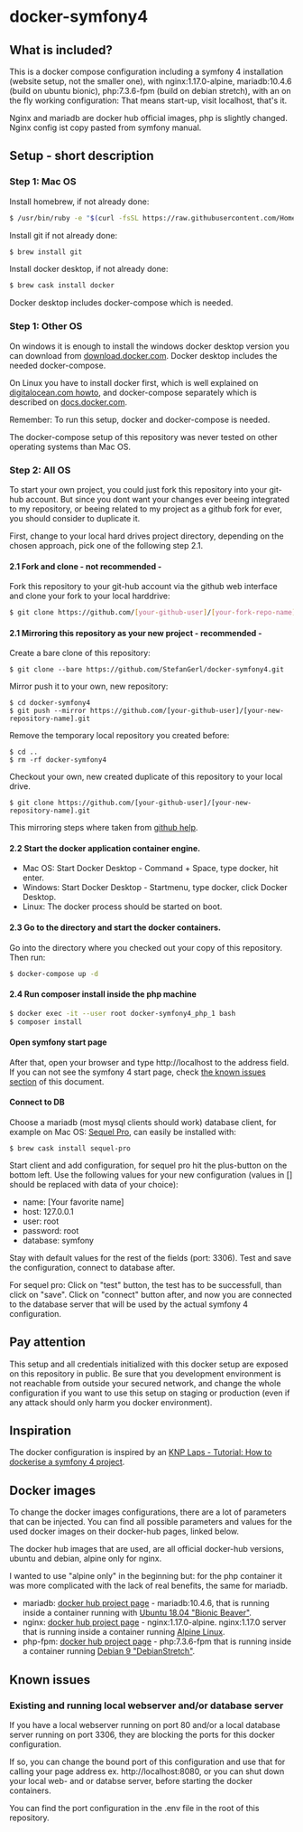 # docker-symfony4
## What is included?
This is a docker compose configuration including a symfony 4 installation (website setup, not the smaller one), with nginx:1.17.0-alpine, mariadb:10.4.6 (build on ubuntu bionic), php:7.3.6-fpm (build on debian stretch), with an on the fly working configuration: That means start-up, visit localhost, that's it.

Nginx and mariadb are docker hub official images, php is slightly changed. Nginx config ist copy pasted from symfony manual.
## Setup - short description
### Step 1: Mac OS
Install homebrew, if not already done:
```bash
$ /usr/bin/ruby -e "$(curl -fsSL https://raw.githubusercontent.com/Homebrew/install/master/install)"
```
Install git if not already done:
```bash
$ brew install git
```
Install docker desktop, if not already done:
```bash
$ brew cask install docker
```
Docker desktop includes docker-compose which is needed.
### Step 1: Other OS
On windows it is enough to install the windows docker desktop version you can download from [download.docker.com](https://download.docker.com/win/stable/Docker%20for%20Windows%20Installer.exe). Docker desktop includes the needed docker-compose.

On Linux you have to install docker first, which is well explained on [digitalocean.com howto](https://www.digitalocean.com/community/tutorials/how-to-install-and-use-docker-on-ubuntu-16-04), and docker-compose separately which is described on [docs.docker.com](https://docs.docker.com/compose/install/).

Remember: To run this setup, docker and docker-compose is needed.

The docker-compose setup of this repository was never tested on other operating systems than Mac OS.
### Step 2: All OS
To start your own project, you could just fork this repository into your git-hub account. But since you dont want your changes ever beeing integrated to my repository, or beeing related to my project as a github fork for ever, you should consider to duplicate it.

First, change to your local hard drives project directory, depending on the chosen approach, pick one of the following step 2.1.
#### 2.1 Fork and clone - not recommended -
Fork this repository to your git-hub account via the github web interface and clone your fork to your local harddrive:
```bash
$ git clone https://github.com/[your-github-user]/[your-fork-repo-name].git
```
#### 2.1 Mirroring this repository as your new project - recommended -
Create a bare clone of this repository:
```
$ git clone --bare https://github.com/StefanGerl/docker-symfony4.git
```
Mirror push it to your own, new repository:
```
$ cd docker-symfony4
$ git push --mirror https://github.com/[your-github-user]/[your-new-repository-name].git
```
Remove the temporary local repository you created before:
```
$ cd ..
$ rm -rf docker-symfony4
```
Checkout your own, new created duplicate of this repository to your local drive.
```
$ git clone https://github.com/[your-github-user]/[your-new-repository-name].git
```
This mirroring steps where taken from [github help](https://help.github.com/en/articles/duplicating-a-repository#mirroring-a-repository).
#### 2.2 Start the docker application container engine.
- Mac OS: Start Docker Desktop - Command + Space, type docker, hit enter.
- Windows: Start Docker Desktop - Startmenu, type docker, click Docker Desktop.
- Linux: The docker process should be started on boot.
#### 2.3 Go to the directory and start the docker containers.
Go into the directory where you checked out your copy of this repository. Then run:
```bash
$ docker-compose up -d
```
#### 2.4 Run composer install inside the php machine
```bash
$ docker exec -it --user root docker-symfony4_php_1 bash
$ composer install
```
#### Open symfony start page
After that, open your browser and type http://localhost to the address field. If you can not see the symfony 4 start page, check [the known issues section](https://github.com/StefanGerl/docker-symfony4#known-issues) of this document.
#### Connect to DB
Choose a mariadb (most mysql clients should work) database client, for example on Mac OS: [Sequel Pro](https://www.sequelpro.com/), can easily be installed with:
```
$ brew cask install sequel-pro
```
Start client and add configuration, for sequel pro hit the plus-button on the bottom left. Use the following values for your new configuration (values in [] should be replaced with data of your choice):
- name: [Your favorite name]
- host: 127.0.0.1
- user: root
- password: root
- database: symfony

Stay with default values for the rest of the fields (port: 3306). Test and save the configuration, connect to database after.

For sequel pro: Click on "test" button, the test has to be successfull, than click on "save". Click on "connect" button after, and now you are connected to the database server that will be used by the actual symfony 4 configuration.
## Pay attention
This setup and all credentials initialized with this docker setup are exposed on this repository in public. Be sure that you development environment is not reachable from outside your secured network, and change the whole configuration if you want to use this setup on staging or production (even if any attack should only harm you docker environment).
## Inspiration
The docker configuration is inspired by an [KNP Laps - Tutorial: How to dockerise a symfony 4 project](https://knplabs.com/en/blog/how-to-dockerise-a-symfony-4-project).
## Docker images
To change the docker images configurations, there are a lot of parameters that can be injected. You can find all possible parameters and values for the used docker images on their docker-hub pages, linked below.

The docker hub images that are used, are all official docker-hub versions, ubuntu and debian, alpine only for nginx.

I wanted to use "alpine only" in the beginning but: for the php container it was more complicated with the lack of real benefits, the same for mariadb.
+ mariadb: [docker hub project page](https://hub.docker.com/_/mariadb) - mariadb:10.4.6, that is running inside a container running with [Ubuntu 18.04 "Bionic Beaver"](https://wiki.ubuntuusers.de/Bionic_Beaver/).
+ nginx: [docker hub project page](https://hub.docker.com/_/nginx) - nginx:1.17.0-alpine. nginx:1.17.0 server that is running inside a container running [Alpine Linux](https://de.wikipedia.org/wiki/Alpine_Linux).
+ php-fpm: [docker hub project page](https://hub.docker.com/_/php) - php:7.3.6-fpm that is running inside a container running [Debian 9 "DebianStretch"](https://wiki.debian.org/DebianStretch).
## Known issues
### Existing and running local webserver and/or database server
If you have a local webserver running on port 80 and/or a local database server running on port 3306, they are blocking the ports for this docker configuration.

If so, you can change the bound port of this configuration and use that for calling your page address ex. http://localhost:8080, or you can shut down your local web- and or databse server, before starting the docker containers.

You can find the port configuration in the .env file in the root of this repository.
